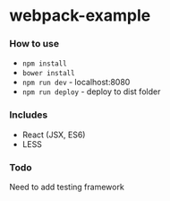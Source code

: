 webpack-example
===============

### How to use

- `npm install`
- `bower install`
- `npm run dev` - localhost:8080
- `npm run deploy` - deploy to dist folder

### Includes
- React (JSX, ES6)
- LESS

### Todo
Need to add testing framework